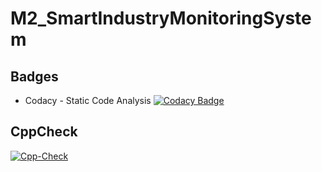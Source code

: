 # M2_SmartIndustryMonitoringSystem

## Badges
* Codacy - Static Code Analysis [![Codacy Badge](https://app.codacy.com/project/badge/Grade/c2065f253f864511adeaf921d59fc935)](https://www.codacy.com/gh/GKCHANDRU/M2_SmartIndustryMonitoringSystem/dashboard?utm_source=github.com&amp;utm_medium=referral&amp;utm_content=GKCHANDRU/M2_SmartIndustryMonitoringSystem&amp;utm_campaign=Badge_Grade)


## CppCheck
[![Cpp-Check](https://github.com/GKCHANDRU/M2_SmartMonitoringSystem/actions/workflows/c-cpp.yml/badge.svg)](https://github.com/GKCHANDRU/M2_SmartMonitoringSystem/actions/workflows/c-cpp.yml)
